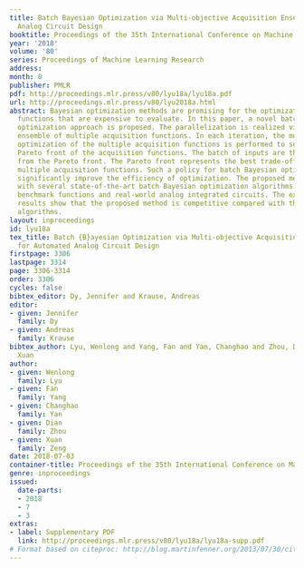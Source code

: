 ```yaml
---
title: Batch Bayesian Optimization via Multi-objective Acquisition Ensemble for Automated
  Analog Circuit Design
booktitle: Proceedings of the 35th International Conference on Machine Learning
year: '2018'
volume: '80'
series: Proceedings of Machine Learning Research
address: 
month: 0
publisher: PMLR
pdf: http://proceedings.mlr.press/v80/lyu18a/lyu18a.pdf
url: http://proceedings.mlr.press/v80/lyu2018a.html
abstract: Bayesian optimization methods are promising for the optimization of black-box
  functions that are expensive to evaluate. In this paper, a novel batch Bayesian
  optimization approach is proposed. The parallelization is realized via a multi-objective
  ensemble of multiple acquisition functions. In each iteration, the multi-objective
  optimization of the multiple acquisition functions is performed to search for the
  Pareto front of the acquisition functions. The batch of inputs are then selected
  from the Pareto front. The Pareto front represents the best trade-off between the
  multiple acquisition functions. Such a policy for batch Bayesian optimization can
  significantly improve the efficiency of optimization. The proposed method is compared
  with several state-of-the-art batch Bayesian optimization algorithms using analytical
  benchmark functions and real-world analog integrated circuits. The experimental
  results show that the proposed method is competitive compared with the state-of-the-art
  algorithms.
layout: inproceedings
id: lyu18a
tex_title: Batch {B}ayesian Optimization via Multi-objective Acquisition Ensemble
  for Automated Analog Circuit Design
firstpage: 3306
lastpage: 3314
page: 3306-3314
order: 3306
cycles: false
bibtex_editor: Dy, Jennifer and Krause, Andreas
editor:
- given: Jennifer
  family: Dy
- given: Andreas
  family: Krause
bibtex_author: Lyu, Wenlong and Yang, Fan and Yan, Changhao and Zhou, Dian and Zeng,
  Xuan
author:
- given: Wenlong
  family: Lyu
- given: Fan
  family: Yang
- given: Changhao
  family: Yan
- given: Dian
  family: Zhou
- given: Xuan
  family: Zeng
date: 2018-07-03
container-title: Proceedings of the 35th International Conference on Machine Learning
genre: inproceedings
issued:
  date-parts:
  - 2018
  - 7
  - 3
extras:
- label: Supplementary PDF
  link: http://proceedings.mlr.press/v80/lyu18a/lyu18a-supp.pdf
# Format based on citeproc: http://blog.martinfenner.org/2013/07/30/citeproc-yaml-for-bibliographies/
---
```


